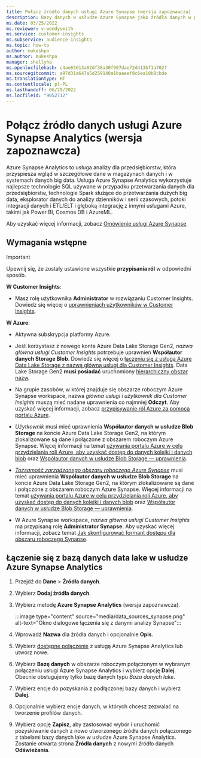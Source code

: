 ```yaml
---
title: Połącz źródło danych usługi Azure Synapse (wersja zapoznawcza)
description: Bazy danych w usłudze Azure Synapse jako źródła danych w programie Dynamics 365 Customer Insights.
ms.date: 03/25/2022
ms.reviewer: v-wendysmith
ms.service: customer-insights
ms.subservice: audience-insights
ms.topic: how-to
author: mukeshpo
ms.author: mukeshpo
manager: shellyha
ms.openlocfilehash: c4ae65613a02df38a30f907dae72d413bf1a702f
ms.sourcegitcommit: a97d31a647a5d259140a1baaeef8c6ea10b8cbde
ms.translationtype: HT
ms.contentlocale: pl-PL
ms.lasthandoff: 06/29/2022
ms.locfileid: "9052712"
---
```

# <a name="connect-an-azure-synapse-analytics-data-source-preview"></a>Połącz źródło danych usługi Azure Synapse Analytics (wersja zapoznawcza)

Azure Synapse Analytics to usługa analizy dla przedsiębiorstw, która przyspiesza wgląd w szczegółowe dane w magazynach danych i w systemach danych big data. Usługa Azure Synapse Analytics wykorzystuje najlepsze technologie SQL używane w przypadku przetwarzania danych dla przedsiębiorstw, technologie Spark służące do przetwarzania dużych big data, eksplorator danych do analizy dzienników i serii czasowych, potoki integracji danych i ETL/ELT i głęboką integrację z innymi usługami Azure, takimi jak Power BI, Cosmos DB i AzureML.

Aby uzyskać więcej informacji, zobacz [Omówienie usługi Azure Synapse](/azure/synapse-analytics/overview-what-is).

## <a name="prerequisites"></a>Wymagania wstępne

> [!IMPORTANT]
> Upewnij się, że zostały ustawione wszystkie **przypisania ról** w odpowiedni sposób.  

**W Customer Insights**:

* Masz rolę użytkownika **Administrator** w rozwiązaniu Customer Insights. Dowiedz się więcej o [uprawnieniach użytkowników w Customer Insights](permissions.md#assign-roles-and-permissions).

**W Azure**:

- Aktywna subskrypcja platformy Azure.

- Jeśli korzystasz z nowego konta Azure Data Lake Storage Gen2, *nazwa główna usługi Customer Insights* potrzebuje uprawnień **Współautor danych Storage Blob**. Dowiedz się więcej o [łączeniu się z usługą Azure Data Lake Storage z nazwą główną usługi dla Customer Insights](connect-service-principal.md). Data Lake Storage Gen2 **musi posiadać** uruchomiony [hierarchiczny obszar nazw](/azure/storage/blobs/data-lake-storage-namespace).

- Na grupie zasobów, w której znajduje się obszarze roboczym Azure Synapse workspace, nazwa *główna usługi* i *użytkownik dla Customer Insights* muszą mieć nadane uprawnienia co najmniej **Odczyt**. Aby uzyskać więcej informacji, zobacz [przypisywanie ról Azure za pomocą portalu Azure](/azure/role-based-access-control/role-assignments-portal).

- *Użytkownik* musi mieć uprawnienia **Współautor danych w usłudze Blob Storage** na koncie Azure Data Lake Storage Gen2, na którym zlokalizowane są dane i połączone z obszarem roboczym Azure Synapse. Więcej informacji na temat [używania portalu Azure w celu przydzielania roli Azure, aby uzyskać dostęp do danych kolejki i danych blob](/azure/storage/common/storage-auth-aad-rbac-portal) oraz [Współautor danych w usłudze Blob Storage — uprawnienia](/azure/role-based-access-control/built-in-roles#storage-blob-data-contributor).

- *[Tożsamość zarządzanego obszaru roboczego Azure Synapse](/azure/synapse-analytics/security/synapse-workspace-managed-identity)* musi mieć uprawnienia **Współautor danych w usłudze Blob Storage** na koncie Azure Data Lake Storage Gen2, na którym zlokalizowane są dane i połączone z obszarem roboczym Azure Synapse. Więcej informacji na temat [używania portalu Azure w celu przydzielania roli Azure, aby uzyskać dostęp do danych kolejki i danych blob](/azure/storage/common/storage-auth-aad-rbac-portal) oraz [Współautor danych w usłudze Blob Storage — uprawnienia](/azure/role-based-access-control/built-in-roles#storage-blob-data-contributor).

- W Azure Synapse workspace, *nazwa główna usługi Customer Insights* ma przypisaną rolę **Administrator Synapse**. Aby uzyskać więcej informacji, zobacz temat [Jak skonfigurować formant dostępu dla obszaru roboczego Synapse](/azure/synapse-analytics/security/how-to-set-up-access-control).

## <a name="connect-to-the-data-lake-database-in-azure-synapse-analytics"></a>Łączenie się z bazą danych data lake w usłudze Azure Synapse Analytics

1. Przejdź do **Dane** > **Źródła danych**.

1. Wybierz **Dodaj źródła danych**.

1. Wybierz metodę **Azure Synapse Analytics** (wersja zapoznawcza).

   :::image type="content" source="media/data_sources_synapse.png" alt-text="Okno dialogowe łączenia się z danymi analizy Synapse":::
  
1. Wprowadź **Nazwa** dla źródła danych i opcjonalnie **Opis**.

1. Wybierz [dostępne połączenie](connections.md) z usługą Azure Synapse Analytics lub utwórz nowe.

1. Wybierz **Bazę danych** w obszarze roboczym połączonym w wybranym połączeniu usługi Azure Synapse Analytics i wybierz opcję **Dalej**. Obecnie obsługujemy tylko bazę danych typu *Baza danych lake*.

1. Wybierz encje do pozyskania z podłączonej bazy danych i wybierz **Dalej**.

1. Opcjonalnie wybierz encje danych, w których chcesz zezwalać na tworzenie profilów danych.

1. Wybierz opcję **Zapisz**, aby zastosować wybór i uruchomić pozyskiwanie danych z nowo utworzonego źródła danych połączonego z tabelami bazy danych lake w usłudze Azure Synapse Analytics. Zostanie otwarta strona **Źródła danych** z nowymi źródło danych **Odświeżania**.
